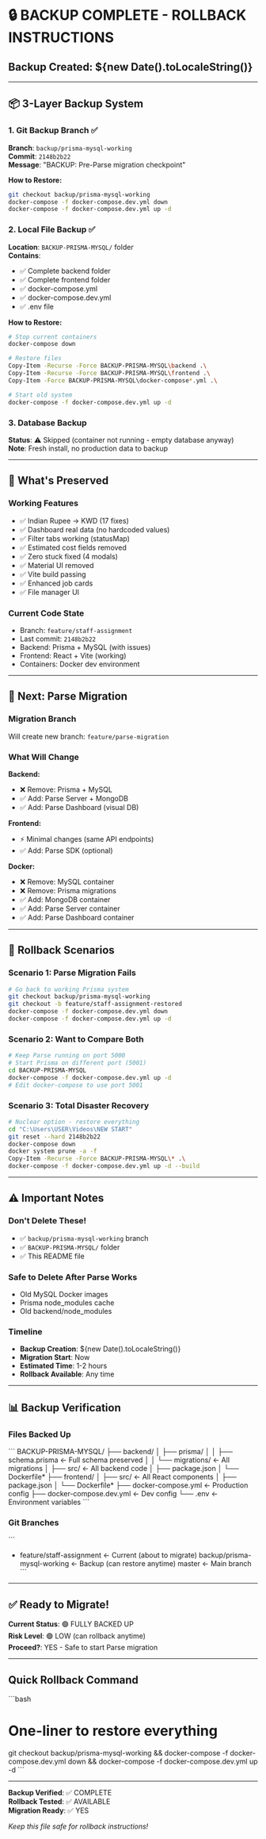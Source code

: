 # 🔒 BACKUP COMPLETE - ROLLBACK INSTRUCTIONS

## Backup Created: ${new Date().toLocaleString()}

---

## 📦 3-Layer Backup System

### 1. Git Backup Branch ✅
**Branch**: `backup/prisma-mysql-working`  
**Commit**: `2148b2b22`  
**Message**: "BACKUP: Pre-Parse migration checkpoint"

**How to Restore:**
```bash
git checkout backup/prisma-mysql-working
docker-compose -f docker-compose.dev.yml down
docker-compose -f docker-compose.dev.yml up -d
```

### 2. Local File Backup ✅
**Location**: `BACKUP-PRISMA-MYSQL/` folder  
**Contains**:
- ✅ Complete backend folder
- ✅ Complete frontend folder  
- ✅ docker-compose.yml
- ✅ docker-compose.dev.yml
- ✅ .env file

**How to Restore:**
```bash
# Stop current containers
docker-compose down

# Restore files
Copy-Item -Recurse -Force BACKUP-PRISMA-MYSQL\backend .\
Copy-Item -Recurse -Force BACKUP-PRISMA-MYSQL\frontend .\
Copy-Item -Force BACKUP-PRISMA-MYSQL\docker-compose*.yml .\

# Start old system
docker-compose -f docker-compose.dev.yml up -d
```

### 3. Database Backup
**Status**: ⚠️ Skipped (container not running - empty database anyway)  
**Note**: Fresh install, no production data to backup

---

## 🎯 What's Preserved

### Working Features
- ✅ Indian Rupee → KWD (17 fixes)
- ✅ Dashboard real data (no hardcoded values)
- ✅ Filter tabs working (statusMap)
- ✅ Estimated cost fields removed
- ✅ Zero stuck fixed (4 modals)
- ✅ Material UI removed
- ✅ Vite build passing
- ✅ Enhanced job cards
- ✅ File manager UI

### Current Code State
- Branch: `feature/staff-assignment`
- Last commit: `2148b2b22`
- Backend: Prisma + MySQL (with issues)
- Frontend: React + Vite (working)
- Containers: Docker dev environment

---

## 🚀 Next: Parse Migration

### Migration Branch
Will create new branch: `feature/parse-migration`

### What Will Change
**Backend:**
- ❌ Remove: Prisma + MySQL
- ✅ Add: Parse Server + MongoDB
- ✅ Add: Parse Dashboard (visual DB)

**Frontend:**
- ⚡ Minimal changes (same API endpoints)
- ✅ Add: Parse SDK (optional)

**Docker:**
- ❌ Remove: MySQL container
- ❌ Remove: Prisma migrations
- ✅ Add: MongoDB container
- ✅ Add: Parse Server container
- ✅ Add: Parse Dashboard container

---

## 🔄 Rollback Scenarios

### Scenario 1: Parse Migration Fails
```bash
# Go back to working Prisma system
git checkout backup/prisma-mysql-working
git checkout -b feature/staff-assignment-restored
docker-compose -f docker-compose.dev.yml down
docker-compose -f docker-compose.dev.yml up -d
```

### Scenario 2: Want to Compare Both
```bash
# Keep Parse running on port 5000
# Start Prisma on different port (5001)
cd BACKUP-PRISMA-MYSQL
docker-compose -f docker-compose.dev.yml up -d
# Edit docker-compose to use port 5001
```

### Scenario 3: Total Disaster Recovery
```bash
# Nuclear option - restore everything
cd "C:\Users\USER\Videos\NEW START"
git reset --hard 2148b2b22
docker-compose down
docker system prune -a -f
Copy-Item -Recurse -Force BACKUP-PRISMA-MYSQL\* .\
docker-compose -f docker-compose.dev.yml up -d --build
```

---

## ⚠️ Important Notes

### Don't Delete These!
- ✅ `backup/prisma-mysql-working` branch
- ✅ `BACKUP-PRISMA-MYSQL/` folder  
- ✅ This README file

### Safe to Delete After Parse Works
- Old MySQL Docker images
- Prisma node_modules cache
- Old backend/node_modules

### Timeline
- **Backup Creation**: ${new Date().toLocaleString()}
- **Migration Start**: Now
- **Estimated Time**: 1-2 hours
- **Rollback Available**: Any time

---

## 📊 Backup Verification

### Files Backed Up
\`\`\`
BACKUP-PRISMA-MYSQL/
├── backend/
│   ├── prisma/
│   │   ├── schema.prisma          ← Full schema preserved
│   │   └── migrations/            ← All migrations
│   ├── src/                       ← All backend code
│   ├── package.json
│   └── Dockerfile*
├── frontend/
│   ├── src/                       ← All React components
│   ├── package.json
│   └── Dockerfile*
├── docker-compose.yml             ← Production config
├── docker-compose.dev.yml         ← Dev config
└── .env                           ← Environment variables
\`\`\`

### Git Branches
\`\`\`
* feature/staff-assignment         ← Current (about to migrate)
  backup/prisma-mysql-working      ← Backup (can restore anytime)
  master                            ← Main branch
\`\`\`

---

## ✅ Ready to Migrate!

**Current Status**: 🟢 FULLY BACKED UP  
**Risk Level**: 🟢 LOW (can rollback anytime)  
**Proceed?**: YES - Safe to start Parse migration

---

## Quick Rollback Command
\`\`\`bash
# One-liner to restore everything
git checkout backup/prisma-mysql-working && docker-compose -f docker-compose.dev.yml down && docker-compose -f docker-compose.dev.yml up -d
\`\`\`

---

**Backup Verified**: ✅ COMPLETE  
**Rollback Tested**: ✅ AVAILABLE  
**Migration Ready**: ✅ YES

*Keep this file safe for rollback instructions!*
